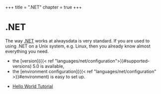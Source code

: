 +++
title = ".NET"
chapter = true
+++

# .NET

The way [.NET](https://dotnet.microsoft.com/) works at alwaysdata is very standard. If you are used to using .NET on a Unix system, e.g. Linux, then you already know almost everything you need.

- the [version]({{< ref "languages/net/configuration">}}#supported-versions) 5.0 is available,
- the [environment configuration]({{< ref "languages/net/configuration" >}}#environment) is easy to set up.

* [Hello World Tutorial](https://dotnet.microsoft.com/learn/aspnet/hello-world-tutorial/create)
